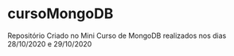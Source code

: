 # cursoMongoDB
Repositório Criado no Mini Curso de MongoDB realizados nos dias 28/10/2020 e 29/10/2020
